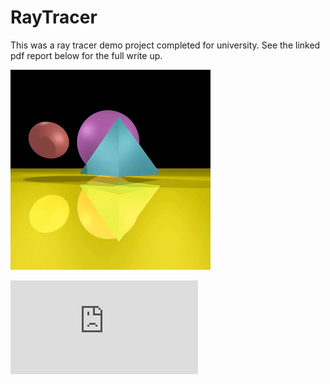# RayTracer

This was a ray tracer demo project completed for university. See the linked pdf report below for the full write up.

![Demo](https://github.com/spotenza2016/RayTracer/blob/main/ReadMeFiles/demo.gif)

![Report](https://github.com/spotenza2016/RayTracer/blob/main/ReadMeFiles/report.pdf)
